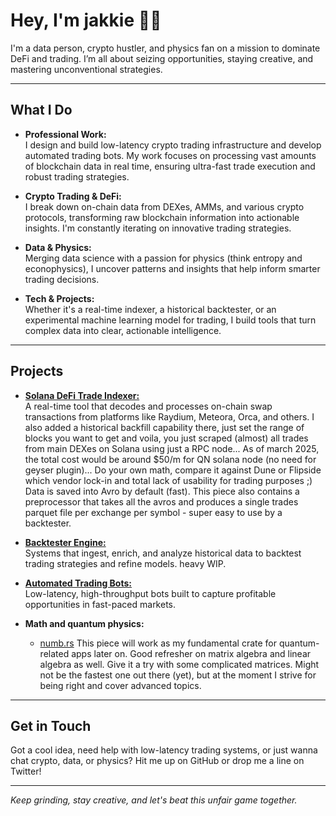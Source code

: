# Hey, I'm jakkie 👊🏾

I'm a data person, crypto hustler, and physics fan on a mission to dominate DeFi and trading. I’m all about seizing opportunities, staying creative, and mastering unconventional strategies.

---

## What I Do

- **Professional Work:**  
  I design and build low-latency crypto trading infrastructure and develop automated trading bots. My work focuses on processing vast amounts of blockchain data in real time, ensuring ultra-fast trade execution and robust trading strategies.

- **Crypto Trading & DeFi:**  
  I break down on-chain data from DEXes, AMMs, and various crypto protocols, transforming raw blockchain information into actionable insights. I'm constantly iterating on innovative trading strategies.

- **Data & Physics:**  
  Merging data science with a passion for physics (think entropy and econophysics), I uncover patterns and insights that help inform smarter trading decisions.

- **Tech & Projects:**  
  Whether it's a real-time indexer, a historical backtester, or an experimental machine learning model for trading, I build tools that turn complex data into clear, actionable intelligence.

---

## Projects

- **[Solana DeFi Trade Indexer:](https://github.com/iamjakkie/Solana-dex-swap-listener)**  
  A real-time tool that decodes and processes on-chain swap transactions from platforms like Raydium, Meteora, Orca, and others. I also added a historical backfill capability there, just set the range of blocks you want to get and voila, you just scraped (almost) all trades from main DEXes on Solana using just a RPC node... As of march 2025, the total cost would be around $50/m for QN solana node (no need for geyser plugin)... Do your own math, compare it against Dune or Flipside which vendor lock-in and total lack of usability for trading purposes ;) Data is saved into Avro by default (fast). This piece also contains a preprocessor that takes all the avros and produces a single trades parquet file per exchange per symbol - super easy to use by a backtester.

- **[Backtester Engine:](https://github.com/iamjakkie/Backtester)**  
  Systems that ingest, enrich, and analyze historical data to backtest trading strategies and refine models. heavy WIP.

- **[Automated Trading Bots:](https://github.com/iamjakkie/pro_crypto_algo_bots/blob/main/README.md)**  
  Low-latency, high-throughput bots built to capture profitable opportunities in fast-paced markets.

- **Math and quantum physics:**  
  - [numb.rs](https://github.com/iamjakkie/numb.rs)
    This piece will work as my fundamental crate for quantum-related apps later on. Good refresher on matrix algebra and linear algebra as well. Give it a try with some complicated matrices. Might not be the fastest one out there (yet), but at the moment I strive for being right and cover advanced topics.

---

## Get in Touch

Got a cool idea, need help with low-latency trading systems, or just wanna chat crypto, data, or physics? Hit me up on GitHub or drop me a line on Twitter!

---

*Keep grinding, stay creative, and let's beat this unfair game together.*

